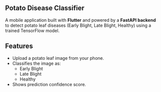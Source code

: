 ## Potato Disease Classifier

A mobile application built with **Flutter** and powered by a **FastAPI backend** to detect potato leaf diseases (Early Blight, Late Blight, Healthy) using a trained TensorFlow model.

## Features

- Upload a potato leaf image from your phone.
- Classifies the image as:
  - Early Blight
  - Late Blight
  - Healthy
- Shows prediction confidence score.
